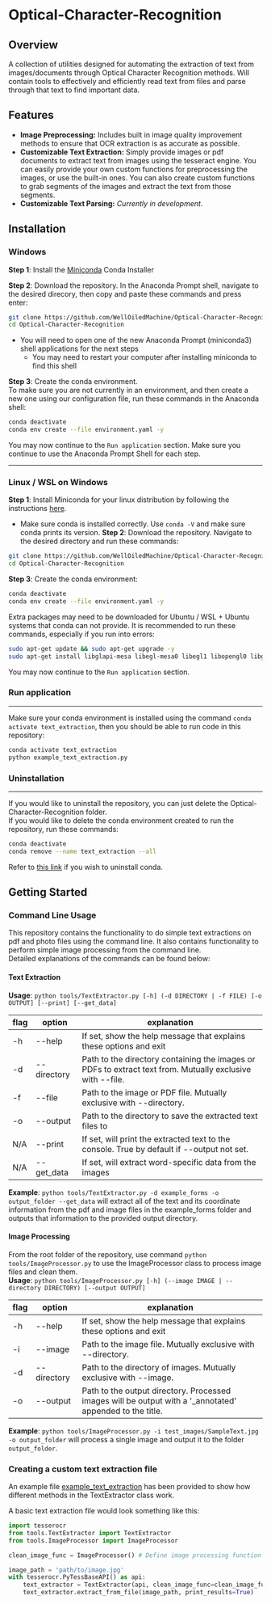# Optical-Character-Recognition

## Overview
A collection of utilities designed for automating the extraction of text from images/documents through Optical Character Recognition methods.
Will contain tools to effectively and efficiently read text from files and parse through that text to find important data.

## Features
- **Image Preprocessing:** Includes built in image quality improvement methods to ensure that OCR extraction is as accurate as possible.
- **Customizable Text Extraction:** Simply provide images or pdf documents to extract text from images using the tesseract engine. You can easily provide your own custom functions for preprocessing the images, or use the built-in ones. You can also create custom functions to grab segments of the images and extract the text from those segments.
- **Customizable Text Parsing:** *Currently in development*. 

## Installation
### Windows
**Step 1**: Install the [Miniconda](https://docs.anaconda.com/miniconda/miniconda-install/) Conda Installer  

**Step 2**: Download the repository. In the Anaconda Prompt shell, navigate to the desired direcory, then copy and paste these commands and press enter:
```bash
git clone https://github.com/WellOiledMachine/Optical-Character-Recognition.git
cd Optical-Character-Recognition
```
- You will need to open one of the new Anaconda Prompt (miniconda3) shell applications for the next steps
   - You may need to restart your computer after installing miniconda to find this shell
 
**Step 3**: Create the conda environment.  
To make sure you are not currently in an environment, and then create a new one using our configuration file, run these commands in the Anaconda shell:
```bash
conda deactivate
conda env create --file environment.yaml -y
```
You may now continue to the `Run application` section. Make sure you continue to use the Anaconda Prompt Shell for each step.

---

### Linux / WSL on Windows
**Step 1**: Install Miniconda for your linux distribution by following the instructions [here](https://docs.anaconda.com/miniconda/).
- Make sure conda is installed correctly. Use `conda -V` and make sure conda prints its version.
**Step 2**: Download the repository. Navigate to the desired directory and run these commands:
```bash
git clone https://github.com/WellOiledMachine/Optical-Character-Recognition.git
cd Optical-Character-Recognition
```
**Step 3**: Create the conda environment:
```bash
conda deactivate
conda env create --file environment.yaml -y
```

Extra packages may need to be downloaded for Ubuntu / WSL + Ubuntu systems that conda can not provide. It is recommended to run these commands, especially if you run into errors:
```bash
sudo apt-get update && sudo apt-get upgrade -y
sudo apt-get install libglapi-mesa libegl-mesa0 libegl1 libopengl0 libgl1-mesa-glx -y
```
You may now continue to the `Run application` section.

### Run application

---

Make sure your conda environment is installed using the command `conda activate text_extraction`, then you should be able to run code in this repository:
```bash
conda activate text_extraction
python example_text_extraction.py
```

### Uninstallation

---

If you would like to uninstall the repository, you can just delete the Optical-Character-Recognition folder.  
If you would like to delete the conda environment created to run the repository, run these commands:
```bash
conda deactivate
conda remove --name text_extraction --all
```

Refer to [this link](https://docs.anaconda.com/anaconda/install/uninstall/) if you wish to uninstall conda.

## Getting Started
### Command Line Usage
This repository contains the functionality to do simple text extractions on pdf and photo files using the command line. It also contains functionality to perform simple image processing from the command line.  
Detailed explanations of the commands can be found below:
#### Text Extraction  
**Usage**: `python tools/TextExtractor.py [-h] (-d DIRECTORY | -f FILE) [-o OUTPUT] [--print] [--get_data]`

| flag  | option | explanation |
| ------ | -------------- | --- |
| -h | --help | If set, show the help message that explains these options and exit |  
| -d <path> | --directory <path> | Path to the directory containing the images or PDFs to extract text from. Mutually exclusive with --file. |  
| -f <path> | --file <path> | Path to the image or PDF file. Mutually exclusive with --directory.|  
| -o <path> | --output <path> | Path to the directory to save the extracted text files to |  
| N/A | --print | If set, will print the extracted text to the console. True by default if --output not set. |  
| N/A | --get_data | If set, will extract word-specific data from the images |  

**Example**: `python tools/TextExtractor.py -d example_forms -o output_folder --get_data` will extract all of the text and its coordinate information from the pdf and image files in the example_forms folder and outputs that information to the provided output directory.
#### Image Processing
From the root folder of the repository, use command `python tools/ImageProcessor.py` to use the ImageProcessor class to process image files and clean them.  
**Usage**: `python tools/ImageProcessor.py [-h] (--image IMAGE | --directory DIRECTORY) [--output OUTPUT]`

| flag  | option | explanation |
| ------ | ------------- | --- |
| -h | --help | If set, show the help message that explains these options and exit |  
| -i <path> | --image <path> | Path to the image file. Mutually exclusive with --directory. |
| -d <path> | --directory <path> | Path to the directory of images. Mutually exclusive with --image. |
| -o <path> | --output <path> | Path to the output directory. Processed images will be output with a '_annotated' appended to the title. |

**Example**: `python tools/ImageProcessor.py -i test_images/SampleText.jpg -o output_folder` will process a single image and output it to the folder `output_folder`.


### Creating a custom text extraction file
An example file [example_text_extraction](example_text_extraction.py) has been provided to show how different methods in the TextExtractor class work.

A basic text extraction file would look something like this:

```py
import tesserocr
from tools.TextExtractor import TextExtractor
from tools.ImageProcessor import ImageProcessor

clean_image_func = ImageProcessor() # Define image processing function with default arguments 

image_path = 'path/to/image.jpg'
with tesserocr.PyTessBaseAPI() as api:
    text_extractor = TextExtractor(api, clean_image_func=clean_image_func)
    text_extractor.extract_from_file(image_path, print_results=True)
```

